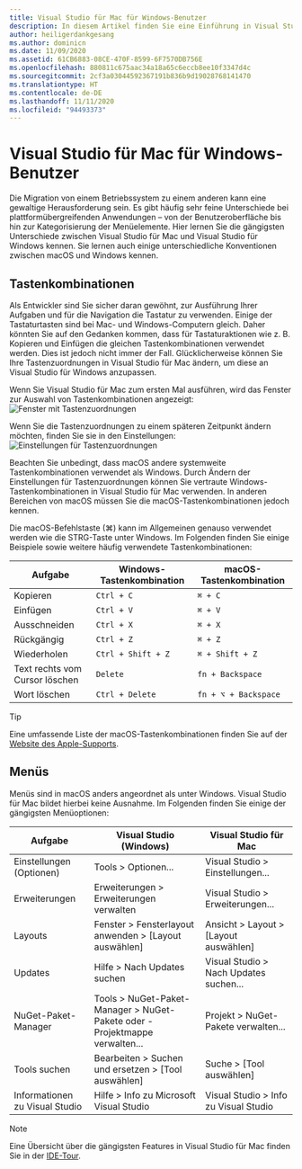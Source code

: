 ```yaml
---
title: Visual Studio für Mac für Windows-Benutzer
description: In diesem Artikel finden Sie eine Einführung in Visual Studio für Mac für Entwickler, die mit der Verwendung von Visual Studio unter Windows vertraut sind.
author: heiligerdankgesang
ms.author: dominicn
ms.date: 11/09/2020
ms.assetid: 61CB6883-08CE-470F-8599-6F7570DB756E
ms.openlocfilehash: 880811c675aac34a18a65c6eccb8ee10f3347d4c
ms.sourcegitcommit: 2cf3a03044592367191b836b9d19028768141470
ms.translationtype: HT
ms.contentlocale: de-DE
ms.lasthandoff: 11/11/2020
ms.locfileid: "94493373"
---
```

# <a name="visual-studio-for-mac-for-windows-users"></a>Visual Studio für Mac für Windows-Benutzer

Die Migration von einem Betriebssystem zu einem anderen kann eine gewaltige Herausforderung sein. Es gibt häufig sehr feine Unterschiede bei plattformübergreifenden Anwendungen – von der Benutzeroberfläche bis hin zur Kategorisierung der Menüelemente. Hier lernen Sie die gängigsten Unterschiede zwischen Visual Studio für Mac und Visual Studio für Windows kennen. Sie lernen auch einige unterschiedliche Konventionen zwischen macOS und Windows kennen.

## <a name="keyboard-shortcuts"></a>Tastenkombinationen

Als Entwickler sind Sie sicher daran gewöhnt, zur Ausführung Ihrer Aufgaben und für die Navigation die Tastatur zu verwenden. Einige der Tastaturtasten sind bei Mac- und Windows-Computern gleich. Daher könnten Sie auf den Gedanken kommen, dass für Tastaturaktionen wie z. B. Kopieren und Einfügen die gleichen Tastenkombinationen verwendet werden. Dies ist jedoch nicht immer der Fall. Glücklicherweise können Sie Ihre Tastenzuordnungen in Visual Studio für Mac ändern, um diese an Visual Studio für Windows anzupassen.

Wenn Sie Visual Studio für Mac zum ersten Mal ausführen, wird das Fenster zur Auswahl von Tastenkombinationen angezeigt: ![Fenster mit Tastenzuordnungen](media/ide-tour-2019-keyboard-shortcut.png)

Wenn Sie die Tastenzuordnungen zu einem späteren Zeitpunkt ändern möchten, finden Sie sie in den Einstellungen: ![Einstellungen für Tastenzuordnungen](media/customizing-the-ide-image10a.png)

Beachten Sie unbedingt, dass macOS andere systemweite Tastenkombinationen verwendet als Windows. Durch Ändern der Einstellungen für Tastenzuordnungen können Sie vertraute Windows-Tastenkombinationen in Visual Studio für Mac verwenden. In anderen Bereichen von macOS müssen Sie die macOS-Tastenkombinationen jedoch kennen.

Die macOS-Befehlstaste (⌘) kann im Allgemeinen genauso verwendet werden wie die STRG-Taste unter Windows. Im Folgenden finden Sie einige Beispiele sowie weitere häufig verwendete Tastenkombinationen:

|Aufgabe                   |Windows-Tastenkombination         |macOS-Tastenkombination      |
|-----------------------|-------------------------|--------------------|
|Kopieren                   |`Ctrl + C`               |`⌘ + C`             |
|Einfügen                  |`Ctrl + V`               |`⌘ + V`             |
|Ausschneiden                    |`Ctrl + X`               |`⌘ + X`             |
|Rückgängig                   |`Ctrl + Z`               |`⌘ + Z`             |
|Wiederholen                   |`Ctrl + Shift + Z`       |`⌘ + Shift + Z`     |
|Text rechts vom Cursor löschen |`Delete`                 |`fn + Backspace`    |
|Wort löschen            |`Ctrl + Delete`          |`fn + ⌥ + Backspace`|

> [!TIP]
> Eine umfassende Liste der macOS-Tastenkombinationen finden Sie auf der [Website des Apple-Supports](https://support.apple.com/en-us/HT201236).

## <a name="menus"></a>Menüs

Menüs sind in macOS anders angeordnet als unter Windows. Visual Studio für Mac bildet hierbei keine Ausnahme. Im Folgenden finden Sie einige der gängigsten Menüoptionen:

|Aufgabe                   |Visual Studio (Windows)                                              |Visual Studio für Mac                |
|-----------------------|---------------------------------------------------------------------|-------------------------------------|
|Einstellungen (Optionen)  |Tools > Optionen...                                                   |Visual Studio > Einstellungen...       |
|Erweiterungen             |Erweiterungen > Erweiterungen verwalten                                       |Visual Studio > Erweiterungen...        |
|Layouts                |Fenster > Fensterlayout anwenden > [Layout auswählen]                       |Ansicht > Layout > [Layout auswählen]               |
|Updates                |Hilfe > Nach Updates suchen                                             |Visual Studio > Nach Updates suchen... |
|NuGet-Paket-Manager  |Tools > NuGet-Paket-Manager > NuGet-Pakete oder -Projektmappe verwalten... |Projekt > NuGet-Pakete verwalten...   |
|Tools suchen             |Bearbeiten > Suchen und ersetzen > [Tool auswählen]                              |Suche > [Tool auswählen]               |
|Informationen zu Visual Studio    |Hilfe > Info zu Microsoft Visual Studio                                 |Visual Studio > Info zu Visual Studio  

> [!NOTE]
> Eine Übersicht über die gängigsten Features in Visual Studio für Mac finden Sie in der [IDE-Tour](ide-tour.md).